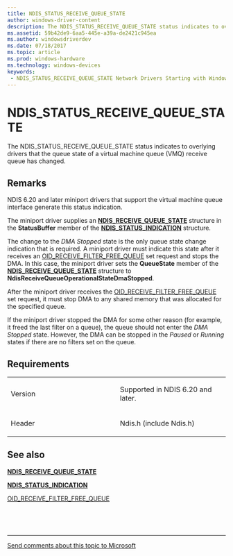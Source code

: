 ```yaml
---
title: NDIS_STATUS_RECEIVE_QUEUE_STATE
author: windows-driver-content
description: The NDIS_STATUS_RECEIVE_QUEUE_STATE status indicates to overlying drivers that the queue state of a virtual machine queue (VMQ) receive queue has changed.
ms.assetid: 59b42de9-6aa5-445e-a39a-de2421c945ea
ms.author: windowsdriverdev 
ms.date: 07/18/2017 
ms.topic: article 
ms.prod: windows-hardware 
ms.technology: windows-devices 
keywords:
 - NDIS_STATUS_RECEIVE_QUEUE_STATE Network Drivers Starting with Windows Vista
---
```


# NDIS\_STATUS\_RECEIVE\_QUEUE\_STATE


The NDIS\_STATUS\_RECEIVE\_QUEUE\_STATE status indicates to overlying drivers that the queue state of a virtual machine queue (VMQ) receive queue has changed.

Remarks
-------

NDIS 6.20 and later miniport drivers that support the virtual machine queue interface generate this status indication.

The miniport driver supplies an [**NDIS\_RECEIVE\_QUEUE\_STATE**](https://msdn.microsoft.com/library/windows/hardware/ff567214) structure in the **StatusBuffer** member of the [**NDIS\_STATUS\_INDICATION**](https://msdn.microsoft.com/library/windows/hardware/ff567373) structure.

The change to the *DMA Stopped* state is the only queue state change indication that is required. A miniport driver must indicate this state after it receives an [OID\_RECEIVE\_FILTER\_FREE\_QUEUE](https://msdn.microsoft.com/library/windows/hardware/ff569789) set request and stops the DMA. In this case, the miniport driver sets the **QueueState** member of the [**NDIS\_RECEIVE\_QUEUE\_STATE**](https://msdn.microsoft.com/library/windows/hardware/ff567214) structure to **NdisReceiveQueueOperationalStateDmaStopped**.

After the miniport driver receives the [OID\_RECEIVE\_FILTER\_FREE\_QUEUE](https://msdn.microsoft.com/library/windows/hardware/ff569789) set request, it must stop DMA to any shared memory that was allocated for the specified queue.

If the miniport driver stopped the DMA for some other reason (for example, it freed the last filter on a queue), the queue should not enter the *DMA Stopped* state. However, the DMA can be stopped in the *Paused* or *Running* states if there are no filters set on the queue.

Requirements
------------

<table>
<colgroup>
<col width="50%" />
<col width="50%" />
</colgroup>
<tbody>
<tr class="odd">
<td><p>Version</p></td>
<td><p>Supported in NDIS 6.20 and later.</p></td>
</tr>
<tr class="even">
<td><p>Header</p></td>
<td>Ndis.h (include Ndis.h)</td>
</tr>
</tbody>
</table>

## See also


[**NDIS\_RECEIVE\_QUEUE\_STATE**](https://msdn.microsoft.com/library/windows/hardware/ff567214)

[**NDIS\_STATUS\_INDICATION**](https://msdn.microsoft.com/library/windows/hardware/ff567373)

[OID\_RECEIVE\_FILTER\_FREE\_QUEUE](https://msdn.microsoft.com/library/windows/hardware/ff569789)

 

 


--------------------
[Send comments about this topic to Microsoft](mailto:wsddocfb@microsoft.com?subject=Documentation%20feedback%20%5Bnetvista\netvista%5D:%20NDIS_STATUS_RECEIVE_QUEUE_STATE%20%20RELEASE:%20%287/5/2017%29&body=%0A%0APRIVACY%20STATEMENT%0A%0AWe%20use%20your%20feedback%20to%20improve%20the%20documentation.%20We%20don't%20use%20your%20email%20address%20for%20any%20other%20purpose,%20and%20we'll%20remove%20your%20email%20address%20from%20our%20system%20after%20the%20issue%20that%20you're%20reporting%20is%20fixed.%20While%20we're%20working%20to%20fix%20this%20issue,%20we%20might%20send%20you%20an%20email%20message%20to%20ask%20for%20more%20info.%20Later,%20we%20might%20also%20send%20you%20an%20email%20message%20to%20let%20you%20know%20that%20we've%20addressed%20your%20feedback.%0A%0AFor%20more%20info%20about%20Microsoft's%20privacy%20policy,%20see%20http://privacy.microsoft.com/default.aspx. "Send comments about this topic to Microsoft")


